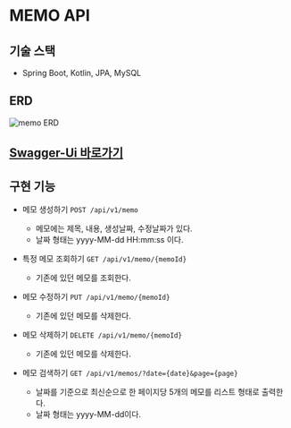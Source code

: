 # MEMO API

## 기술 스택

- Spring Boot, Kotlin, JPA, MySQL

## ERD

![memo ERD](https://user-images.githubusercontent.com/69888508/133885111-30f7b9e1-4cdd-42e9-a01d-2d1f0c191419.png)

## [Swagger-Ui 바로가기](http://localhost/swagger-ui/index.html)

## 구현 기능

- 메모 생성하기           `POST /api/v1/memo`
    - 메모에는 제목, 내용, 생성날짜, 수정날짜가 있다.
    - 날짜 형태는 yyyy-MM-dd HH:mm:ss 이다.

- 특정 메모 조회하기       `GET /api/v1/memo/{memoId}`
    - 기존에 있던 메모를 조회한다.

- 메모 수정하기           `PUT /api/v1/memo/{memoId}`
    - 기존에 있던 메모를 삭제한다.

- 메모 삭제하기           `DELETE /api/v1/memo/{memoId}`
    - 기존에 있던 메모를 삭제한다.

- 메모 검색하기           `GET /api/v1/memos/?date={date}&page={page}`
    - 날짜를 기준으로 최신순으로 한 페이지당 5개의 메모를 리스트 형태로 출력한다.
    - 날짜 형태는 yyyy-MM-dd이다.
